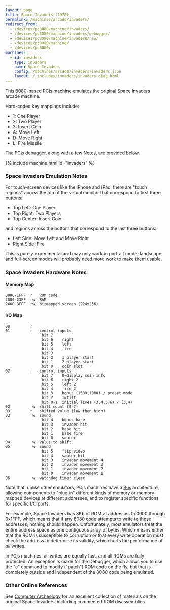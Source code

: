 ```yaml
---
layout: page
title: Space Invaders (1978)
permalink: /machines/arcade/invaders/
redirect_from:
  - /devices/pc8080/machine/invaders/
  - /devices/pc8080/machine/invaders/debugger/
  - /devices/pc8080/machine/invaders/new/
  - /devices/pc8080/machine/
  - /devices/pc8080/
machines:
  - id: invaders
    type: invaders
    name: Space Invaders
    config: /machines/arcade/invaders/invaders.json
    layout: /_includes/invaders/invaders-diag.html
---
```


This 8080-based PCjs machine emulates the original Space Invaders arcade machine.

Hard-coded key mappings include:

- 1: One Player
- 2: Two Player
- 3: Insert Coin
- A: Move Left
- D: Move Right
- L: Fire Missile

The PCjs debugger, along with a few [Notes](#space-invaders-emulation-notes), are provided below.

{% include machine.html id="invaders" %}

### Space Invaders Emulation Notes

For touch-screen devices like the iPhone and iPad, there are "touch regions" across the top of the virtual
monitor that correspond to first three buttons:

- Top Left: One Player
- Top Right: Two Players
- Top Center: Insert Coin

and regions across the bottom that correspond to the last three buttons:

- Left Side: Move Left and Move Right
- Right Side: Fire

This is purely experimental and may only work in portrait mode; landscape and full-screen modes will probably need
more work to make them usable.

### Space Invaders Hardware Notes

#### Memory Map

	0000-1FFF  r   ROM code
	2000-23FF  rw  RAM
	2400-3FFF  rw  bitmapped screen (224x256)

#### I/O Map

	00         r
	01         r   control inputs
	                bit 7
	                bit 6    right
	                bit 5    left
	                bit 4    fire
	                bit 3
	                bit 2    1 player start
	                bit 1    2 player start
	                bit 0    coin slot
	02         r   control inputs
	                bit 7    0=display coin info
	                bit 6    right 2
	                bit 5    left 2
	                bit 4    fire 2
	                bit 3    bonus (1500,1000) / preset mode
	                bit 2    1=tilt
	                bit 0-1  initial lives (3,4,5,6) / (3,4)
	02          w  shift count (0-7)
	03         r   shifted value (low then high)
	03          w  sound
	                bit 4    bonus base
	                bit 3    invader hit
	                bit 2    base hit
	                bit 1    base fire
	                bit 0    saucer
	04          w  value to shift
	05          w  sound
	                bit 5    flip video
	                bit 4    saucer hit
	                bit 3    invader movement 4
	                bit 2    invader movement 3
	                bit 1    invader movement 2
	                bit 0    invader movement 1
	06          w  watchdog timer clear

Note that, unlike other emulators, PCjs machines have a [Bus](/machines/modules/v3/bus.js) architecture,
allowing components to "plug in" different kinds of memory or memory-mapped devices at different addresses,
and to register specific functions for specific I/O ports.	

For example, Space Invaders has 8Kb of ROM at addresses 0x0000 through 0x1FFF, which means that if any 8080 code
attempts to write to those addresses, nothing should happen.  Unfortunately, most emulators treat the entire address
space as one contiguous array of bytes.  Which means either that the ROM is susceptible to corruption *or* that every
write operation must check the address to determine its validity, which hurts the performance of *all* writes.

In PCjs machines, all writes are equally fast, and all ROMs are fully protected.  An exception is made for the
Debugger, which allows you to use the "e" command to modify ("patch") ROM code on the fly, but that is completely
outside and independent of the 8080 code being emulated.

### Other Online References

See [Computer Archeology](http://www.computerarcheology.com/Arcade/SpaceInvaders/) for an excellent collection
of materials on the original Space Invaders, including commented ROM disassemblies. 
